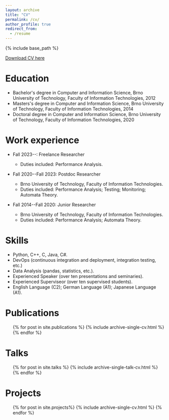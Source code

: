 ```yaml
---
layout: archive
title: "CV"
permalink: /cv/
author_profile: true
redirect_from:
  - /resume
---
```


{% include base_path %}

[Download CV here](http://tfiedor.github.io/files/cv.pdf)

Education
======
* Bachelor's degree in Computer and Information Science, Brno University of Technology, Faculty of Information Technologies, 2012
* Masters's degree in Computer and Information Science, Brno University of Technology, Faculty of Information Technologies, 2014
* Doctoral degree in Computer and Information Science, Brno University of Technology, Faculty of Information Technologies, 2020

Work experience
======
* Fall 2023--: Freelance Researcher
  * Duties included: Performance Analysis.

* Fall 2020--Fall 2023: Postdoc Researcher
  * Brno University of Technology, Faculty of Information Technologies.
  * Duties included: Performance Analysis; Testing; Monitoring; Automata Theory.

* Fall 2014--Fall 2020: Junior Researcher
  * Brno University of Technology, Faculty of Information Technologies.
  * Duties included: Performance Analysis; Automata Theory.
  
Skills
======
* Python, C++, C, Java, C#.
* DevOps (continuous integration and deployment, integration testing, etc.)
* Data Analysis (pandas, statistics, etc.).
* Experienced Speaker (over ten presentations and seminaries).
* Experienced Superviseor (over ten supervised students).
* English Language (C2); German Language (A1); Japanese Language (A1).

Publications
======
  <ul>{% for post in site.publications %}
    {% include archive-single-cv.html %}
  {% endfor %}</ul>
  
Talks
======
  <ul>{% for post in site.talks %}
    {% include archive-single-talk-cv.html %}
  {% endfor %}</ul>
  
Projects
======
  <ul>{% for post in site.projects%}
    {% include archive-single-cv.html %}
  {% endfor %}</ul>
